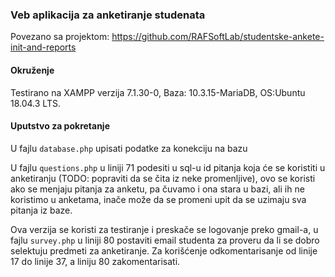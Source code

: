 ### Veb aplikacija za anketiranje studenata 

Povezano sa projektom: https://github.com/RAFSoftLab/studentske-ankete-init-and-reports 

#### Okruženje

Testirano na XAMPP verzija 7.1.30-0, Baza: 10.3.15-MariaDB, OS:Ubuntu 18.04.3 LTS. 

#### Uputstvo za pokretanje

U fajlu `database.php` upisati podatke za konekciju na bazu
 
U fajlu `questions.php` u liniji 71 podesiti u sql-u id pitanja koja će se koristiti u anketiranju (TODO: popraviti da se čita iz neke promenljive), ovo se koristi ako se menjaju pitanja za anketu, pa čuvamo i ona stara u bazi, ali ih ne koristimo u anketama, inače može da se promeni upit da se uzimaju sva pitanja iz baze.

Ova verzija se koristi za testiranje i preskače se logovanje preko gmail-a, u fajlu `survey.php` u liniji 80 postaviti email studenta za proveru da li se dobro selektuju predmeti za anketiranje. Za korišćenje odkomentarisanje od linije 17 do linije 37, a liniju 80 zakomentarisati. 
